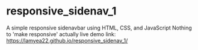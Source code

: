 # responsive_sidenav_1
A simple responsive sidenavbar using HTML, CSS, and JavaScript
Nothing to 'make responsive' actually
live demo link: https://lamyea22.github.io/responsive_sidenav_1/
